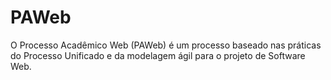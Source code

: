 # PAWeb
O Processo Acadêmico Web (PAWeb) é um processo baseado nas práticas do Processo Unificado e da modelagem ágil para o projeto de Software Web.
